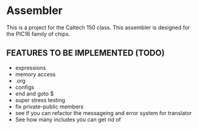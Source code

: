 # Assembler
This is a project for the Caltech 150 class. This assembler is designed for the PIC16 family of chips.

## FEATURES TO BE IMPLEMENTED (TODO)
- expressions
- memory access
- .org
- configs
- end and goto $
- super stress testing
- fix private-public members
- see if you can refactor the messageing and error system for translator
- See how many includes you can get rid of